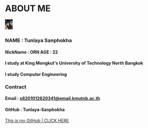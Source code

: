 # ABOUT ME

 <img src="137631409_3655718301213663_5053512618541350693_n.jpg" alt="137631409_3655718301213663_5053512618541350693_n" width="25" heigh="25"/>

### NAME : Tunlaya Sanphokha
#### NickName : ORN    AGE : 22
#### I study at  King Mongkut's University of Technology North Bangkok
#### I study Computer Engineering 



### Contract
#### Email : s6201012620341@email.kmutnb.ac.th
#### GitHub : Tunlaya-Sanphokha
[This is my GitHub | CLICK HERE](https://github.com/Tunlaya-Sanphokha)
